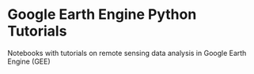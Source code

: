 # Google Earth Engine Python Tutorials
Notebooks with tutorials on remote sensing data analysis in Google Earth Engine (GEE)
